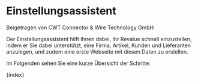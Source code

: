# Einstellungsassistent
<span class="text-muted contributed-by">Beigetragen von CWT Connector & Wire Technology GmbH</span>

Der Einstellungsassistent hilft Ihnen dabei, Ihr Revalue schnell einzustellen, indem er Sie dabei unterstützt, eine Firma, Artikel, Kunden und Lieferanten anzulegen, und zudem eine erste Webseite mit diesen Daten zu erstellen.

Im Folgenden sehen Sie eine kurze Übersicht der Schritte:

{index}
